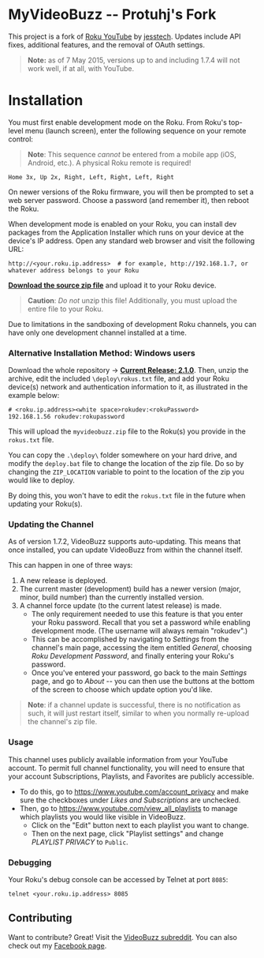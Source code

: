 MyVideoBuzz -- Protuhj's Fork
=============

This project is a fork of [Roku YouTube](https://github.com/jesstech/Roku-YouTube) by [jesstech](https://github.com/jesstech). Updates include API fixes, additional features, and the removal of OAuth settings.

> **Note:** as of 7 May 2015, versions up to and including 1.7.4 will not work well, if at all, with YouTube.

Installation
============

You must first enable development mode on the Roku. From Roku's top-level menu (launch screen), enter the following sequence on your remote control:

> **Note**: This sequence _cannot_ be entered from a mobile app (iOS, Android, etc.). A physical Roku remote is required!

    Home 3x, Up 2x, Right, Left, Right, Left, Right

On newer versions of the Roku firmware, you will then be prompted to set a web server password. Choose a password (and remember it), then reboot the Roku.

When development mode is enabled on your Roku, you can install dev packages
from the Application Installer which runs on your device at the device's IP
address. Open any standard web browser and visit the following URL:

    http://<your.roku.ip.address>  # for example, http://192.168.1.7, or whatever address belongs to your Roku

[**Download the source zip file**](https://github.com/Protuhj/myvideobuzz/releases/download/v2.1.0/MyVideoBuzz_v2_1_0.zip) and upload it to your Roku device.

> **Caution**: _Do not_ unzip this file! Additionally, you must upload the entire file to your Roku.

Due to limitations in the sandboxing of development Roku channels, you can have only one development channel installed at a time.

### Alternative Installation Method: Windows users

Download the whole repository &rarr; [**Current Release: 2.1.0**](https://github.com/Protuhj/myvideobuzz/archive/v2.1.0.zip). Then, unzip the archive, edit the included `\deploy\rokus.txt` file, and add your Roku device(s) network and authentication information to it, as illustrated in the example below:

    # <roku.ip.address><white space>rokudev:<rokuPassword>
    192.168.1.56 rokudev:rokupassword

This will upload the `myvideobuzz.zip` file to the Roku(s) you provide in the `rokus.txt` file.

You can copy the `.\deploy\` folder somewhere on your hard drive, and modify the `deploy.bat` file to change the location of the zip file. Do so by changing the `ZIP_LOCATION` variable to point to the location of the zip you would like to deploy.

By doing this, you won't have to edit the `rokus.txt` file in the future when updating your Roku(s).

### Updating the Channel

As of version 1.7.2, VideoBuzz supports auto-updating. This means that once installed, you can update VideoBuzz from within the channel itself.

This can happen in one of three ways:

1. A new release is deployed.
2. The current master (development) build has a newer version (major, minor, build number) than the currently installed version.
3. A channel force update (to the current latest release) is made.
    + The only requirement needed to use this feature is that you enter your Roku password. Recall that you set a password while enabling development mode. (The username will always remain "rokudev".)
    + This can be accomplished by navigating to _Settings_ from the channel's main page, accessing the item entitled _General_, choosing _Roku Development Password_, and finally entering your Roku's password.
    + Once you've entered your password, go back to the main _Settings_ page, and go to _About_ -- you can then use the buttons at the bottom of the screen to choose which update option you'd like.

> **Note**: if a channel update is successful, there is no notification as such, it will just restart itself, similar to when you normally re-upload the channel's zip file.

### Usage

This channel uses publicly available information from your YouTube account. To permit full channel functionality, you will need to ensure that your account Subscriptions, Playlists, and Favorites are publicly accessible.

* To do this, go to https://www.youtube.com/account_privacy and make sure the checkboxes under _Likes and Subscriptions_ are unchecked.
* Then, go to https://www.youtube.com/view_all_playlists to manage which playlists you would like visible in VideoBuzz.
    + Click on the "Edit" button next to each playlist you want to change.
    + Then on the next page, click "Playlist settings" and change _PLAYLIST PRIVACY_ to `Public`.

### Debugging

Your Roku's debug console can be accessed by Telnet at port `8085`:

    telnet <your.roku.ip.address> 8085

## Contributing

Want to contribute? Great! Visit the [VideoBuzz subreddit](http://www.reddit.com/r/videobuzz).
You can also check out my [Facebook page](https://www.facebook.com/Protuhj).
